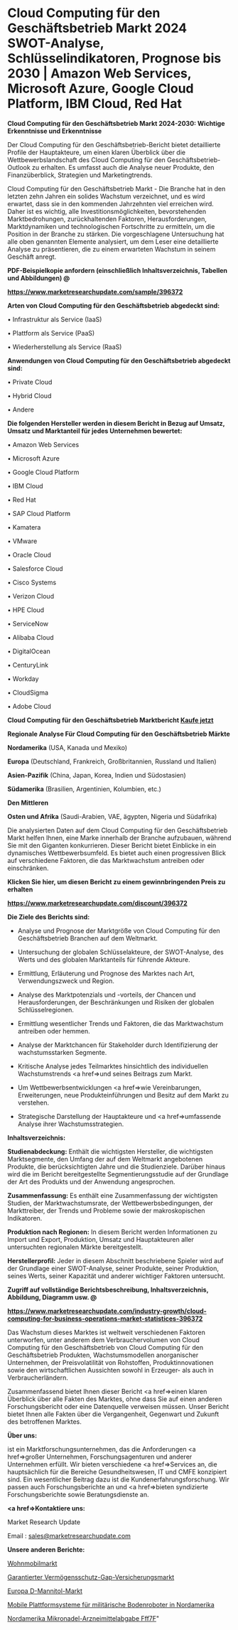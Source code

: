 # Cloud Computing für den Geschäftsbetrieb Markt 2024 SWOT-Analyse, Schlüsselindikatoren, Prognose bis 2030 | Amazon Web Services, Microsoft Azure, Google Cloud Platform, IBM Cloud, Red Hat 

<strong>Cloud Computing für den Geschäftsbetrieb Markt 2024-2030: Wichtige Erkenntnisse und Erkenntnisse</strong>

Der Cloud Computing für den Geschäftsbetrieb-Bericht bietet detaillierte Profile der Hauptakteure, um einen klaren Überblick über die Wettbewerbslandschaft des Cloud Computing für den Geschäftsbetrieb-Outlook zu erhalten. Es umfasst auch die Analyse neuer Produkte, den Finanzüberblick, Strategien und Marketingtrends.

Cloud Computing für den Geschäftsbetrieb Markt - Die Branche hat in den letzten zehn Jahren ein solides Wachstum verzeichnet, und es wird erwartet, dass sie in den kommenden Jahrzehnten viel erreichen wird. Daher ist es wichtig, alle Investitionsmöglichkeiten, bevorstehenden Marktbedrohungen, zurückhaltenden Faktoren, Herausforderungen, Marktdynamiken und technologischen Fortschritte zu ermitteln, um die Position in der Branche zu stärken. Die vorgeschlagene Untersuchung hat alle oben genannten Elemente analysiert, um dem Leser eine detaillierte Analyse zu präsentieren, die zu einem erwarteten Wachstum in seinem Geschäft anregt.



<strong><b>PDF-Beispielkopie anfordern (einschließlich Inhaltsverzeichnis, Tabellen und Abbildungen) @ </b></strong>

<strong><a href=https://www.marketresearchupdate.com/sample/396372>

<strong>https://www.marketresearchupdate.com/sample/396372</u></a></strong></strong>



<strong>Arten von Cloud Computing für den Geschäftsbetrieb abgedeckt sind:</strong>

• Infrastruktur als Service (IaaS)

• Plattform als Service (PaaS)

• Wiederherstellung als Service (RaaS)



<strong>Anwendungen von Cloud Computing für den Geschäftsbetrieb abgedeckt sind:</strong>

• Private Cloud

• Hybrid Cloud

• Andere



<strong>Die folgenden Hersteller werden in diesem Bericht in Bezug auf Umsatz, Umsatz und Marktanteil für jedes Unternehmen bewertet:</strong>

• Amazon Web Services

• Microsoft Azure

• Google Cloud Platform

• IBM Cloud

• Red Hat 

• SAP Cloud Platform

• Kamatera

• VMware

• Oracle Cloud

• Salesforce Cloud

• Cisco Systems

• Verizon Cloud

• HPE Cloud

• ServiceNow

• Alibaba Cloud

• DigitalOcean

• CenturyLink

• Workday

• CloudSigma

• Adobe Cloud



<strong>Cloud Computing für den Geschäftsbetrieb Marktbericht <a href=https://www.marketresearchupdate.com/buynow/396372>Kaufe jetzt</a></strong>



<strong>Regionale Analyse Für Cloud Computing für den Geschäftsbetrieb Märkte</strong>



<strong>Nordamerika</strong> (USA, Kanada und Mexiko)



<strong>Europa</strong> (Deutschland, Frankreich, Großbritannien, Russland und Italien)



<strong>Asien-Pazifik</strong> (China, Japan, Korea, Indien und Südostasien)



<strong>Südamerika</strong> (Brasilien, Argentinien, Kolumbien, etc.)



<strong>Den Mittleren</strong> 

<strong>Osten und Afrika</strong> (Saudi-Arabien, VAE, ägypten, Nigeria und Südafrika)

Die analysierten Daten auf dem Cloud Computing für den Geschäftsbetrieb Markt helfen Ihnen, eine Marke innerhalb der Branche aufzubauen, während Sie mit den Giganten konkurrieren. Dieser Bericht bietet Einblicke in ein dynamisches Wettbewerbsumfeld. Es bietet auch einen progressiven Blick auf verschiedene Faktoren, die das Marktwachstum antreiben oder einschränken.



<strong>Klicken Sie hier, um diesen Bericht zu einem gewinnbringenden Preis zu erhalten
</strong>

<strong><a href=https://www.marketresearchupdate.com/discount/396372>https://www.marketresearchupdate.com/discount/396372</b></u></strong></a>



<strong>Die Ziele des Berichts sind:</strong>

- Analyse und Prognose der Marktgröße von Cloud Computing für den Geschäftsbetrieb Branchen auf dem Weltmarkt.

- Untersuchung der globalen Schlüsselakteure, der SWOT-Analyse, des Werts und des globalen Marktanteils für führende Akteure.

- Ermittlung, Erläuterung und Prognose des Marktes nach Art, Verwendungszweck und Region.

- Analyse des Marktpotenzials und -vorteils, der Chancen und Herausforderungen, der Beschränkungen und Risiken der globalen Schlüsselregionen.

- Ermittlung wesentlicher Trends und Faktoren, die das Marktwachstum antreiben oder hemmen.

- Analyse der Marktchancen für Stakeholder durch Identifizierung der wachstumsstarken Segmente.

- Kritische Analyse jedes Teilmarktes hinsichtlich des individuellen Wachstumstrends <a href=>und</a> seines Beitrags zum Markt.

- Um Wettbewerbsentwicklungen <a href=>wie</a> Vereinbarungen, Erweiterungen, neue Produkteinführungen und Besitz auf dem Markt zu verstehen.

- Strategische Darstellung der Hauptakteure und <a href=>umfas</a>sende Analyse ihrer Wachstumsstrategien.



<strong>Inhaltsverzeichnis:</strong>



<strong>Studienabdeckung:</strong> Enthält die wichtigsten Hersteller, die wichtigsten Marktsegmente, den Umfang der auf dem Weltmarkt angebotenen Produkte, die berücksichtigten Jahre und die Studienziele. Darüber hinaus wird die im Bericht bereitgestellte Segmentierungsstudie auf der Grundlage der Art des Produkts und der Anwendung angesprochen.



<strong>Zusammenfassung:</strong> Es enthält eine Zusammenfassung der wichtigsten Studien, der Marktwachstumsrate, der Wettbewerbsbedingungen, der Markttreiber, der Trends und Probleme sowie der makroskopischen Indikatoren.



<strong>Produktion nach Regionen:</strong> In diesem Bericht werden Informationen zu Import und Export, Produktion, Umsatz und Hauptakteuren aller untersuchten regionalen Märkte bereitgestellt.



<strong>Herstellerprofil:</strong> Jeder in diesem Abschnitt beschriebene Spieler wird auf der Grundlage einer SWOT-Analyse, seiner Produkte, seiner Produktion, seines Werts, seiner Kapazität und anderer wichtiger Faktoren untersucht.



<strong><b>Zugriff auf vollständige Berichtsbeschreibung, Inhaltsverzeichnis, Abbildung, Diagramm usw. @ </b></strong>

<strong><a href=https://www.marketresearchupdate.com/industry-growth/cloud-computing-for-business-operations-market-statistices-396372>https://www.marketresearchupdate.com/industry-growth/cloud-computing-for-business-operations-market-statistices-396372</a></strong>

Das Wachstum dieses Marktes ist weltweit verschiedenen Faktoren unterworfen, unter anderem dem Verbrauchervolumen von Cloud Computing für den Geschäftsbetrieb von Cloud Computing für den Geschäftsbetrieb Produkten, Wachstumsmodellen anorganischer Unternehmen, der Preisvolatilität von Rohstoffen, Produktinnovationen sowie den wirtschaftlichen Aussichten sowohl in Erzeuger- als auch in Verbraucherländern.

Zusammenfassend bietet Ihnen dieser Bericht <a href=>einen</a> klaren Überblick über alle Fakten des Marktes, ohne dass Sie auf einen anderen Forschungsbericht oder eine Datenquelle verweisen müssen. Unser Bericht bietet Ihnen alle Fakten über die Vergangenheit, Gegenwart und Zukunft des betroffenen Marktes.



<strong>Über uns:</strong>

 ist ein Marktforschungsunternehmen, das die Anforderungen <a href=>großer</a> Unternehmen, Forschungsagenturen und anderer Unternehmen erfüllt. Wir bieten verschiedene <a href=>Services</a> an, die hauptsächlich für die Bereiche Gesundheitswesen, IT und CMFE konzipiert sind. Ein wesentlicher Beitrag dazu ist die Kundenerfahrungsforschung. Wir passen auch Forschungsberichte an und <a href=>bieten</a> syndizierte Forschungsberichte sowie Beratungsdienste an.



<strong><a href=>Kontaktiere uns:</a></strong>

Market Research Update

Email : sales@marketresearchupdate.com



<strong>Unsere anderen Berichte:</strong>

<a href=https://www.linkedin.com/pulse/motor-home-market-demand-future-scope-top-key>Wohnmobilmarkt</a>

<a href=https://www.linkedin.com/pulse/guaranteed-asset-protection-gap-insurance-market-2f>Garantierter Vermögensschutz-Gap-Versicherungsmarkt</a>

<a href=https://www.linkedin.com/pulse/europe-d-mannitol-market-2023-analysis>Europa D-Mannitol-Markt</a>

<a href=https://www.linkedin.com/pulse/north-america-military-ground-robot-mobile-platform-systems>Mobile Plattformsysteme für militärische Bodenroboter in Nordamerika</a>

<a href=https://www.linkedin.com/pulse/north-america-microneedle-drug-delivery-fff7f/>Nordamerika Mikronadel-Arzneimittelabgabe Fff7F</a>"
